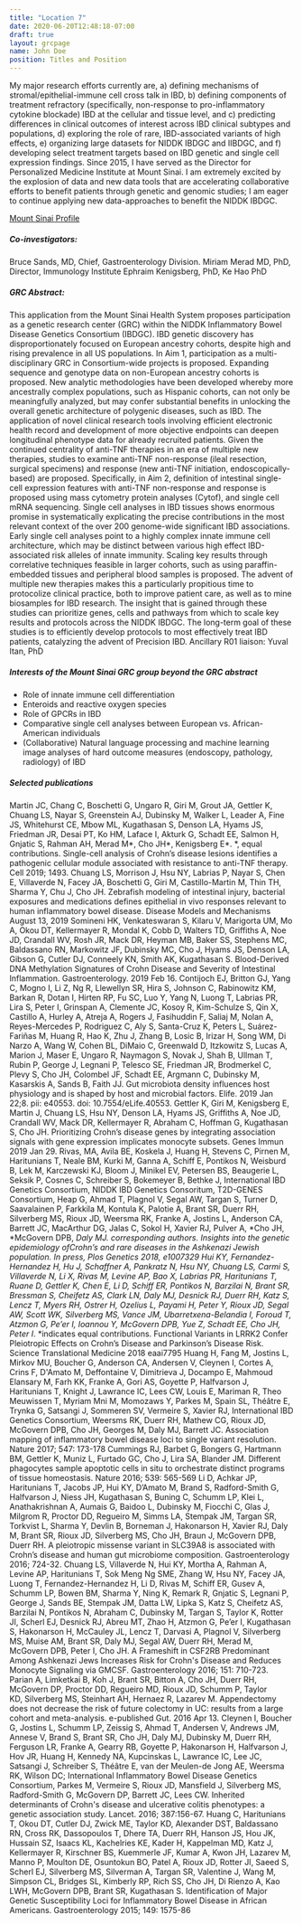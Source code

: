 ```yaml
---
title: "Location 7"
date: 2020-06-20T12:48:18-07:00
draft: true
layout: grcpage
name: John Doe
position: Titles and Position
---
```


My major research efforts currently are, a) defining mechanisms of stromal/epithelial-immune cell cross talk in IBD, b) defining components of treatment refractory (specifically, non-response to pro-inflammatory cytokine blockade) IBD at the cellular and tissue level, and c) predicting differences in clinical outcomes of interest across IBD clinical subtypes and populations, d) exploring the role of rare, IBD-associated variants of high effects, e) organizing large datasets for NIDDK IBDGC and IIBDGC, and f) developing select treatment targets based on IBD genetic and single cell expression findings. Since 2015, I have served as the Director for Personalized Medicine Institute at Mount Sinai. I am extremely excited by the explosion of data and new data tools that are accelerating collaborative efforts to benefit patients through genetic and genomic studies; I am eager to continue applying new data-approaches to benefit the NIDDK IBDGC.

[Mount Sinai Profile](https;//) 

##### Co-investigators:
Bruce Sands, MD, Chief, Gastroenterology Division.
Miriam Merad MD, PhD, Director, Immunology Institute
Ephraim Kenigsberg, PhD, Ke Hao PhD

##### GRC Abstract:
This application from the Mount Sinai Health System proposes participation as a genetic research center (GRC) within the NIDDK Inflammatory Bowel Disease Genetics Consortium (IBDGC). IBD genetic discovery has disproportionately focused on European ancestry cohorts, despite high and rising prevalence in all US populations. In Aim 1, participation as a multi-disciplinary GRC in Consortium-wide projects is proposed. Expanding sequence and genotype data on non-European ancestry cohorts is proposed. New analytic methodologies have been developed whereby more ancestrally complex populations, such as Hispanic cohorts, can not only be meaningfully analyzed, but may confer substantial benefits in unlocking the overall genetic architecture of polygenic diseases, such as IBD. The application of novel clinical research tools involving efficient electronic health record and development of more objective endpoints can deepen longitudinal phenotype data for already recruited patients. Given the continued centrality of anti-TNF therapies in an era of multiple new therapies, studies to examine anti-TNF non-response (ileal resection, surgical specimens) and response (new anti-TNF initiation, endoscopically-based) are proposed. Specifically, in Aim 2, definition of intestinal single-cell expression features with anti-TNF non-response and response is proposed using mass cytometry protein analyses (Cytof), and single cell mRNA sequencing. Single cell analyses in IBD tissues shows enormous promise in systematically explicating the precise contributions in the most relevant context of the over 200 genome-wide significant IBD associations. Early single cell analyses point to a highly complex innate immune cell architecture, which may be distinct between various high effect IBD-associated risk alleles of innate immunity. Scaling key results through correlative techniques feasible in larger cohorts, such as using paraffin-embedded tissues and peripheral blood samples is proposed. The advent of multiple new therapies makes this a particularly propitious time to protocolize clinical practice, both to improve patient care, as well as to mine biosamples for IBD research. The insight that is gained through these studies can prioritize genes, cells and pathways from which to scale key results and protocols across the NIDDK IBDGC. The long-term goal of these studies is to efficiently develop protocols to most effectively treat IBD patients, catalyzing the advent of Precision IBD. Ancillary R01 liaison: Yuval Itan, PhD

##### Interests of the Mount Sinai GRC group beyond the GRC abstract
* Role of innate immune cell differentiation 
* Enteroids and reactive oxygen species 
* Role of GPCRs in IBD
* Comparative single cell analyses between European vs. African-American individuals 
* (Collaborative) Natural language processing and machine learning image analyses of hard outcome measures (endoscopy, pathology, radiology) of IBD

##### Selected publications
Martin JC, Chang C, Boschetti G, Ungaro R, Giri M, Grout JA, Gettler K, Chuang LS, Nayar S, Greenstein AJ, Dubinsky M, Walker L, Leader A, Fine JS, Whitehurst CE, Mbow ML, Kugathasan S, Denson LA, Hyams JS, Friedman JR, Desai PT, Ko HM, Laface I, Akturk G, Schadt EE, Salmon H, Gnjatic S, Rahman AH, Merad M*, Cho JH*, Kenigsberg E*. *, equal contributions. Single-cell analysis of Crohn’s disease lesions identifies a pathogenic cellular module associated with resistance to anti-TNF therapy. Cell 2019; 1493. Chuang LS, Morrison J, Hsu NY, Labrias P, Nayar S, Chen E, Villaverde N, Facey JA, Boschetti G, Giri M, Castillo-Martin M, Thin TH, Sharma Y, Chu J, Cho JH. Zebrafish modeling of intestinal injury, bacterial exposures and medications defines epithelial in vivo responses relevant to human inflammatory bowel disease. Disease Models and Mechanisms August 13, 2019 Somineni HK, Venkateswaran S, Kilaru V, Marigorta UM, Mo A, Okou DT, Kellermayer R, Mondal K, Cobb D, Walters TD, Griffiths A, Noe JD, Crandall WV, Rosh JR, Mack DR, Heyman MB, Baker SS, Stephens MC, Baldassano RN, Markowitz JF, Dubinsky MC, Cho J, Hyams JS, Denson LA, Gibson G, Cutler DJ, Conneely KN, Smith AK, Kugathasan S. Blood-Derived DNA Methylation Signatures of Crohn Disease and Severity of Intestinal Inflammation. Gastroenterology. 2019 Feb 16.
        Contijoch EJ, Britton GJ, Yang C, Mogno I, Li Z, Ng R, Llewellyn SR, Hira S, Johnson C, Rabinowitz KM, Barkan R, Dotan I, Hirten RP, Fu SC, Luo Y, Yang N, Luong T, Labrias PR, Lira S, Peter I, Grinspan A, Clemente JC, Kosoy R, Kim-Schulze S, Qin X, Castillo A, Hurley A, Atreja A, Rogers J, Fasihuddin F, Saliaj M, Nolan A, Reyes-Mercedes P, Rodriguez C, Aly S, Santa-Cruz K, Peters L, Suárez-Fariñas M, Huang R, Hao K, Zhu J, Zhang B, Losic B, Irizar H, Song WM, Di Narzo A, Wang W, Cohen BL, DiMaio C, Greenwald D, Itzkowitz S, Lucas A, Marion J, Maser E, Ungaro R, Naymagon S, Novak J, Shah B, Ullman T, Rubin P, George J, Legnani P, Telesco SE, Friedman JR, Brodmerkel C, Plevy S, Cho JH, Colombel JF, Schadt EE, Argmann C, Dubinsky M, Kasarskis A, Sands B, Faith JJ. Gut microbiota density influences host physiology and is shaped by host and microbial factors. Elife. 2019 Jan 22;8. pii: e40553. doi: 10.7554/eLife.40553.
        Gettler K, Giri M, Kenigsberg E, Martin J, Chuang LS, Hsu NY, Denson LA, Hyams JS, Griffiths A, Noe JD, Crandall WV, Mack DR, Kellermayer R, Abraham C, Hoffman G, Kugathasan S, Cho JH. Prioritizing Crohn’s disease genes by integrating association signals with gene expression implicates monocyte subsets. Genes Immun 2019 Jan 29.
        Rivas, MA, Avila BE, Koskela J, Huang H, Stevens C, Pirnen M, Haritunians T, Neale BM, Kurki M, Ganna A, Schiff E, Pontikos N, Weisburd B, Lek M, Karczewski KJ, Bloom J, Minikel EV, Petersen BS, Beaugerie L, Seksik P, Cosnes C, Schreiber S, Bokemeyer B, Bethke J, International IBD Genetics Consortium, NIDDK IBD Genetics Consoritum, T2D-GENES Consortium, Heap G, Ahmad T, Plagnol V, Segal AW, Targan S, Turner D, Saavalainen P, Farkkila M, Kontula K, Palotie A, Brant SR, Duerr RH, Silverberg MS, Rioux JD, Weersma RK, Franke A, Jostins L, Anderson CA, Barrett JC, MacArthur DG, Jalas C, Sokol H, Xavier RJ, Pulver A, *Cho JH, *McGovern DPB, *Daly MJ. *corresponding authors. Insights​ ​into​ ​the​ ​genetic​ ​epidemiology​ ​of​ ​Crohn’s​ ​and​ ​rare​ ​diseases​ ​in​ ​the​ ​Ashkenazi​ ​Jewish population. In press, Plos Genetics 2018, e1007329
        Hui KY, Fernandez-Hernandez H, Hu J, Schaffner A, Pankratz N, Hsu NY, Chuang LS, Carmi S, Villaverde N, Li X, Rivas M, Levine AP, Bao X, Labrias PR, Haritunians T, Ruane D, Gettler K, Chen E, Li D, Schiff ER, Pontikos N, Barzilai N, Brant SR, Bressman S, Cheifetz AS, Clark LN, Daly MJ, Desnick RJ, Duerr RH, Katz S, Lencz T, Myers RH, Ostrer H, Ozelius L, Payami H, Peter Y, Rioux JD, Segal AW, Scott WK, Silverberg MS, Vance JM, Ubarretxena-Belandia I, Foroud T, Atzmon G, Pe’er I, Ioannou Y, McGovern DPB, Yue Z, Schadt EE, Cho JH*, Peter I*. *indicates equal contributions. Functional Variants in LRRK2 Confer Pleiotropic Effects on Crohn’s Disease and Parkinson’s Disease Risk. Science Translational Medicine 2018 eaai7795
        Huang H, Fang M, Jostins L, Mirkov MU, Boucher G, Anderson CA, Andersen V, Cleynen I, Cortes A, Crins F, D'Amato M, Deffontaine V, Dimitrieva J, Docampo E, Mahmoud Elansary M, Farh KK, Franke A, Gori AS, Goyette P, Halfvarson J, Haritunians T, Knight J, Lawrance IC, Lees CW, Louis E, Mariman R, Theo Meuwissen T, Myriam Mni M, Momozaws Y, Parkes M, Spain SL, Théâtre E, Trynka G, Satsangi J, Sommeren SV, Vermeire S, Xavier RJ, International IBD Genetics Consortium, Weersms RK, Duerr RH, Mathew CG, Rioux JD, McGovern DPB, Cho JH, Georges M, Daly MJ, Barrett JC. Association mapping of inflammatory bowel disease loci to single variant resolution. Nature 2017; 547: 173-178
        Cummings RJ, Barbet G, Bongers G, Hartmann BM, Gettler K, Muniz L, Furtado GC, Cho J, Lira SA, Blander JM. Different phagocytes sample apoptotic cells in situ to orchestrate distinct programs of tissue homeostasis. Nature 2016; 539: 565-569
        Li D, Achkar JP, Haritunians T, Jacobs JP, Hui KY, D’Amato M, Brand S, Radford-Smith G, Halfvarson J, Niess JH, Kugathasan S, Buning C, Schumm LP, Klei L, Anathakrishnan A, Aumais G, Baidoo L, Dubinsky M, Fiocchi C, Glas J, Milgrom R, Proctor DD, Regueiro M, Simms LA, Stempak JM, Targan SR, Torkvist L, Sharma Y, Devlin B, Borneman J, Hakonarson H, Xavier RJ, Daly M, Brant SR, Rioux JD, Silverberg MS, Cho JH, Braun J, McGovern DPB, Duerr RH. A pleiotropic missense variant in SLC39A8 is associated with Crohn’s disease and human gut microbiome composition. Gastroenterology 2016; 724-32.
        Chuang LS, Villaverde N, Hui KY, Mortha A, Rahman A, Levine  AP, Haritunians T, Sok Meng Ng SME, Zhang W, Hsu NY, Facey JA, Luong T, Fernandez-Hernandez H, Li D, Rivas M, Schiff ER, Gusev A, Schumm LP, Bowen BM, Sharma Y, Ning K, Remark R, Gnjatic S, Legnani P, George J, Sands BE, Stempak JM, Datta LW, Lipka S, Katz S, Cheifetz AS, Barzilai N, Pontikos N, Abraham C, Dubinsky M, Targan S, Taylor K, Rotter JI, Scherl EJ, Desnick RJ, Abreu MT, Zhao H, Atzmon G, Pe’er I, Kugathasan S, Hakonarson H, McCauley JL, Lencz T, Darvasi A, Plagnol V, Silverberg MS, Muise AM, Brant SR, Daly MJ, Segal AW, Duerr RH, Merad M, McGovern DPB, Peter I, Cho JH.  A Frameshift in CSF2RB Predominant Among Ashkenazi Jews Increases Risk for Crohn's Disease and Reduces Monocyte Signaling via GMCSF. Gastroenterology 2016; 151: 710-723.
        Parian A, Limketkai B, Koh J, Brant SR, Bitton A, Cho JH, Duerr RH, McGovern DP, Proctor DD, Regueiro MD, Rioux JD, Schumm P, Taylor KD, Silverberg MS, Steinhart AH, Hernaez R, Lazarev M. Appendectomy does not decrease the risk of future colectomy in UC: results from a large cohort and meta-analysis. e-published Gut. 2016 Apr 13.
        Cleynen I, Boucher G, Jostins L, Schumm LP, Zeissig S, Ahmad T, Andersen V, Andrews JM, Annese V, Brand S, Brant SR, Cho JH, Daly MJ, Dubinsky M, Duerr RH, Ferguson LR, Franke A, Gearry RB, Goyette P, Hakonarson H, Halfvarson J, Hov JR, Huang H, Kennedy NA, Kupcinskas L, Lawrance IC, Lee JC, Satsangi J, Schreiber S, Théâtre E, van der Meulen-de Jong AE, Weersma RK, Wilson DC; International Inflammatory Bowel Disease Genetics Consortium, Parkes M, Vermeire S, Rioux JD, Mansfield J, Silverberg MS, Radford-Smith G, McGovern DP, Barrett JC, Lees CW. Inherited determinants of Crohn's disease and ulcerative colitis phenotypes: a genetic association study. Lancet. 2016; 387:156-67.
        Huang C, Haritunians T, Okou DT, Cutler DJ,  Zwick ME, Taylor KD, Alexander DST, Baldassano RN, Cross RK, Dassopoulos T, Dhere TA, Duerr RH, Hanson JS, Hou JK, Hussain SZ, Isaacs KL, Kachelries KE, Kader H, Kappelman MD, Katz J, Kellermayer R, Kirschner BS, Kuemmerle JF, Kumar A, Kwon JH, Lazarev M, Manno P, Moulton DE, Osuntokun BO, Patel A, Rioux JD, Rotter JI, Saeed S, Scherl EJ, Silverberg MS, Silverman A, Targan SR, Valentine J, Wang M, Simpson CL, Bridges SL, Kimberly RP, Rich SS, Cho JH, Di Rienzo A, Kao LWH, McGovern DPB, Brant SR, Kugathasan S. Identification of Major Genetic Susceptibility Loci for Inflammatory Bowel Disease in African Americans. Gastroenterology 2015; 149: 1575-86